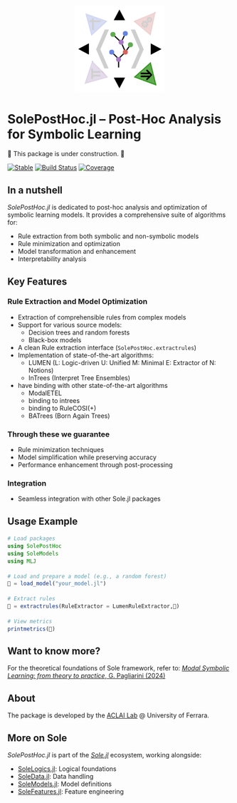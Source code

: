 <div align="center"><a href="https://github.com/aclai-lab/Sole.jl"><img src="logo.png" alt="" title="This package is part of Sole.jl" width="200"></a></div>

# SolePostHoc.jl – Post-Hoc Analysis for Symbolic Learning
🚧 This package is under construction. 🚧


[![Stable](https://img.shields.io/badge/docs-stable-blue.svg)](https://aclai-lab.github.io/SolePostHoc.jl/stable)
[![Build Status](https://api.cirrus-ci.com/github/aclai-lab/SolePostHoc.jl.svg?branch=main)](https://cirrus-ci.com/github/aclai-lab/SolePostHoc.jl)
[![Coverage](https://codecov.io/gh/aclai-lab/SolePostHoc.jl/branch/master/graph/badge.svg)](https://codecov.io/gh/aclai-lab/SolePostHoc.jl)

## In a nutshell

*SolePostHoc.jl* is dedicated to post-hoc analysis and optimization of symbolic learning models. It provides a comprehensive suite of algorithms for:
- Rule extraction from both symbolic and non-symbolic models
- Rule minimization and optimization
- Model transformation and enhancement
- Interpretability analysis

## Key Features

### Rule Extraction and Model Optimization
- Extraction of comprehensible rules from complex models
- Support for various source models:
  - Decision trees and random forests
  - Black-box models
- A clean Rule extraction interface (`SolePostHoc.extractrules`)
- Implementation of state-of-the-art algorithms:
  - LUMEN (L: Logic-driven U: Unified M: Minimal E: Extractor of N: Notions)
  - InTrees (Interpret Tree Ensembles)
- have binding with other state-of-the-art algorithms
	- ModalETEL
	- binding to intrees
	- binding to RuleCOSI(+)
  - BATrees (Born Again Trees)
### Through these we guarantee
- Rule minimization techniques
- Model simplification while preserving accuracy
- Performance enhancement through post-processing

### Integration
- Seamless integration with other Sole.jl packages


## Usage Example

```julia
# Load packages
using SolePostHoc
using SoleModels
using MLJ

# Load and prepare a model (e.g., a random forest)
🌳 = load_model("your_model.jl")

# Extract rules
🍃 = extractrules(RuleExtractor = LumenRuleExtractor,🌳)

# View metrics
printmetrics(🍃)
```


## Want to know more?
For the theoretical foundations of Sole framework, refer to:
[*Modal Symbolic Learning: from theory to practice*, G. Pagliarini (2024)](https://scholar.google.com/citations?view_op=view_citation&hl=en&user=FRo4yrcAAAAJ&citation_for_view=FRo4yrcAAAAJ:LkGwnXOMwfcC)

## About

The package is developed by the [ACLAI Lab](https://aclai.unife.it/en/) @ University of Ferrara.

## More on Sole
*SolePostHoc.jl* is part of the [*Sole.jl*](https://github.com/aclai-lab/Sole.jl) ecosystem, working alongside:
- [SoleLogics.jl](https://github.com/aclai-lab/SoleLogics.jl): Logical foundations
- [SoleData.jl](https://github.com/aclai-lab/SoleData.jl): Data handling
- [SoleModels.jl](https://github.com/aclai-lab/SoleModels.jl): Model definitions
- [SoleFeatures.jl](https://github.com/aclai-lab/SoleFeatures.jl): Feature engineering
